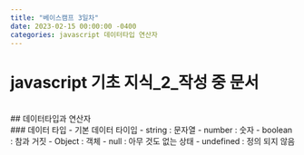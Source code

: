```yaml
---
title: "베이스캠프 3일차"
date: 2023-02-15 00:00:00 -0400
categories: javascript 데이터타입 연산자
---
```


# javascript 기초 지식\_2\_작성 중 문서
<br>
## 데이터타입과 연산자
<br>
### 데이터 타입
- 기본 데이터 타이입
  - string : 문자열
  - number : 숫자
  - boolean : 참과 거짓
  - Object : 객체
  - null : 아무 것도 없는 상태
  - undefined : 정의 되지 않음

